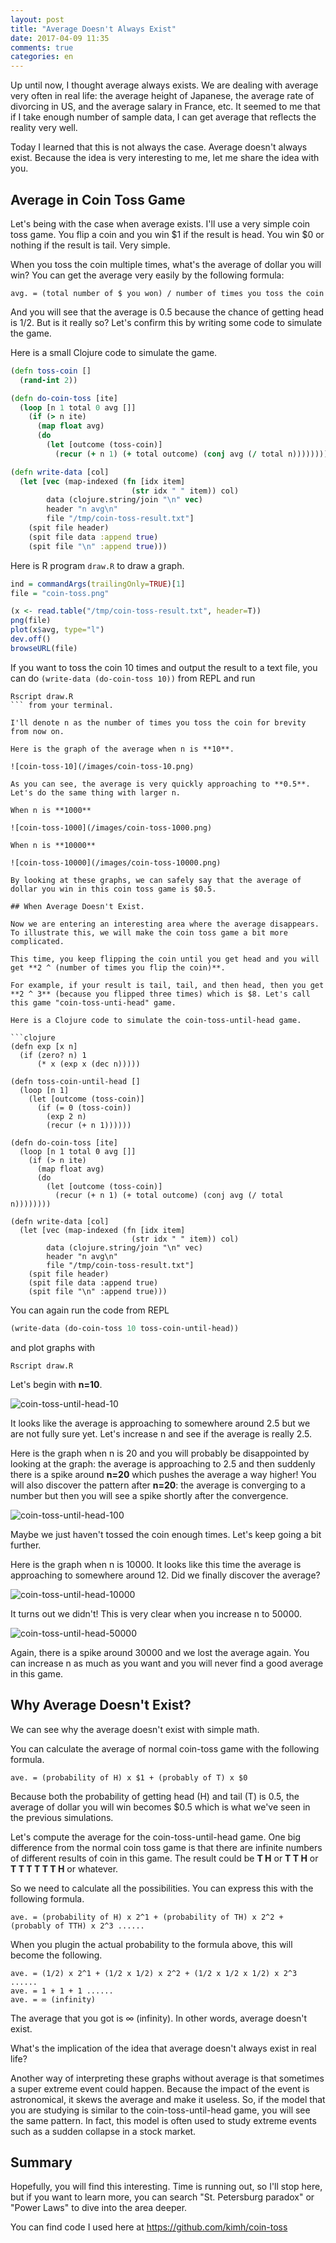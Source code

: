```yaml
---
layout: post
title: "Average Doesn't Always Exist"
date: 2017-04-09 11:35
comments: true
categories: en
---
```


Up until now, I thought average always exists. We are dealing with average very often in real life: the average height of Japanese, the average rate of divorcing in US, and the average salary in France, etc. It seemed to me that if I take enough number of sample data, I can get average that reflects the reality very well.

Today I learned that this is not always the case. Average doesn't always exist. Because the idea is very interesting to me, let me share the idea with you.

## Average in Coin Toss Game

Let's being with the case when average exists. I'll use a very simple coin toss game. You flip a coin and you win $1 if the result is head. You win $0 or nothing if the result is tail. Very simple.

When you toss the coin multiple times, what's the average of dollar you will win? You can get the average very easily by the following formula:

`avg. = (total number of $ you won) / number of times you toss the coin`

And you will see that the average is 0.5 because the chance of getting head is 1/2. But is it really so? Let's confirm this by writing some code to simulate the game.

Here is a small Clojure code to simulate the game.

```clojure
(defn toss-coin []
  (rand-int 2))

(defn do-coin-toss [ite]
  (loop [n 1 total 0 avg []]
    (if (> n ite)
      (map float avg)
      (do
        (let [outcome (toss-coin)]
          (recur (+ n 1) (+ total outcome) (conj avg (/ total n))))))))

(defn write-data [col]
  (let [vec (map-indexed (fn [idx item]
                           (str idx " " item)) col)
        data (clojure.string/join "\n" vec)
        header "n avg\n"
        file "/tmp/coin-toss-result.txt"]
    (spit file header)
    (spit file data :append true)
    (spit file "\n" :append true)))
```

Here is R program `draw.R` to draw a graph.

```r
ind = commandArgs(trailingOnly=TRUE)[1]
file = "coin-toss.png"

(x <- read.table("/tmp/coin-toss-result.txt", header=T))
png(file)
plot(x$avg, type="l")
dev.off()
browseURL(file)
```

If you want to toss the coin 10 times and output the result to a text file, you can do `(write-data (do-coin-toss 10))` from REPL and run

```
Rscript draw.R
``` from your terminal.

I'll denote n as the number of times you toss the coin for brevity from now on.

Here is the graph of the average when n is **10**.

![coin-toss-10](/images/coin-toss-10.png)

As you can see, the average is very quickly approaching to **0.5**. Let's do the same thing with larger n.

When n is **1000**

![coin-toss-1000](/images/coin-toss-1000.png)

When n is **10000**

![coin-toss-10000](/images/coin-toss-10000.png)

By looking at these graphs, we can safely say that the average of dollar you win in this coin toss game is $0.5.

## When Average Doesn't Exist.

Now we are entering an interesting area where the average disappears. To illustrate this, we will make the coin toss game a bit more complicated.

This time, you keep flipping the coin until you get head and you will get **2 ^ (number of times you flip the coin)**.

For example, if your result is tail, tail, and then head, then you get **2 ^ 3** (because you flipped three times) which is $8. Let's call this game "coin-toss-unti-head" game.

Here is a Clojure code to simulate the coin-toss-until-head game.

```clojure
(defn exp [x n]
  (if (zero? n) 1
      (* x (exp x (dec n)))))

(defn toss-coin-until-head []
  (loop [n 1]
    (let [outcome (toss-coin)]
      (if (= 0 (toss-coin))
        (exp 2 n)
        (recur (+ n 1))))))

(defn do-coin-toss [ite]
  (loop [n 1 total 0 avg []]
    (if (> n ite)
      (map float avg)
      (do
        (let [outcome (toss-coin)]
          (recur (+ n 1) (+ total outcome) (conj avg (/ total n))))))))

(defn write-data [col]
  (let [vec (map-indexed (fn [idx item]
                           (str idx " " item)) col)
        data (clojure.string/join "\n" vec)
        header "n avg\n"
        file "/tmp/coin-toss-result.txt"]
    (spit file header)
    (spit file data :append true)
    (spit file "\n" :append true)))

```

You can again run the code from REPL

```clojure
(write-data (do-coin-toss 10 toss-coin-until-head))
```

and plot graphs with

```
Rscript draw.R
```

Let's begin with **n=10**.

![coin-toss-until-head-10](/images/coin-toss-until-head-10.png)

It looks like the average is approaching to somewhere around 2.5 but we are not fully sure yet. Let's increase n and see if the average is really 2.5.

Here is the graph when n is 20 and you will probably be disappointed by looking at the graph: the average is approaching to 2.5 and  then suddenly there is a spike around **n=20** which pushes the average a way higher! You will also discover the pattern after **n=20**: the average is converging to a number but then you will see a spike shortly after the convergence.

![coin-toss-until-head-100](/images/coin-toss-until-head-100.png)

Maybe we just haven't tossed the coin enough times. Let's keep going a bit further.

Here is the graph when n is 10000. It looks like this time the average is approaching to somewhere around 12. Did we finally discover the average?

![coin-toss-until-head-10000](/images/coin-toss-until-head-10000.png)

It turns out we didn't! This is very clear when you increase n to 50000.

![coin-toss-until-head-50000](/images/coin-toss-until-head-50000.png)

Again, there is a spike around 30000 and we lost the average again. You can increase n as much as you want and you will never find a good average in this game.

## Why Average Doesn't Exist?

We can see why the average doesn't exist with simple math.

You can calculate the average of normal coin-toss game with the following formula.

```
ave. = (probability of H) x $1 + (probably of T) x $0
```

Because both the probability of getting head (H) and tail (T) is 0.5, the average of dollar you will win becomes $0.5 which is what we've seen in the previous simulations.

Let's compute the average for the coin-toss-until-head game. One big difference from the normal coin toss game is that
there are infinite numbers of different results of coin in this game. The result could be **T H** or **T T H** or **T T T T T T H** or whatever.

So we need to calculate all the possibilities. You can express this with the following formula.

```
ave. = (probability of H) x 2^1 + (probability of TH) x 2^2 + (probably of TTH) x 2^3 ......
```

When you plugin the actual probability to the formula above, this will become the following.

```
ave. = (1/2) x 2^1 + (1/2 x 1/2) x 2^2 + (1/2 x 1/2 x 1/2) x 2^3 ......
ave. = 1 + 1 + 1 ......
ave. = ∞ (infinity)
```

The average that you got is ∞ (infinity). In other words, average doesn't exist.

What's the implication of the idea that average doesn't always exist in real life?

Another way of interpreting these graphs without average is that sometimes a super extreme event could happen. Because the impact of the event is astronomical, it skews the average and make it useless. So, if the model that you are studying is similar to the coin-toss-until-head game, you will see the same pattern. In fact, this model is often used to study extreme events such as a sudden collapse in a stock market.

## Summary

Hopefully, you will find this interesting. Time is running out, so I'll stop here, but if you want to learn more, you can search "St. Petersburg paradox" or "Power Laws" to dive into the area deeper.

You can find code I used here at https://github.com/kimh/coin-toss
